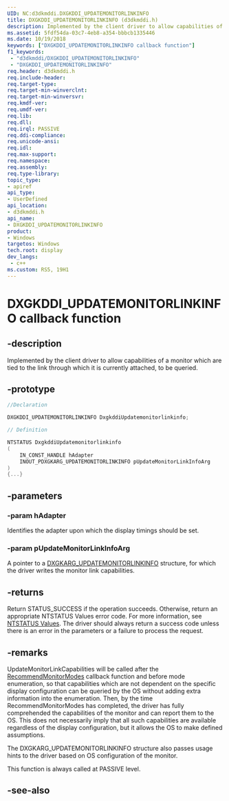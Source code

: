 ```yaml
---
UID: NC:d3dkmddi.DXGKDDI_UPDATEMONITORLINKINFO
title: DXGKDDI_UPDATEMONITORLINKINFO (d3dkmddi.h)
description: Implemented by the client driver to allow capabilities of a monitor which are tied to the link through which it is currently attached, to be queried.
ms.assetid: 5fdf54da-03c7-4eb8-a354-bbbcb1335446
ms.date: 10/19/2018
keywords: ["DXGKDDI_UPDATEMONITORLINKINFO callback function"]
f1_keywords:
 - "d3dkmddi/DXGKDDI_UPDATEMONITORLINKINFO"
 - "DXGKDDI_UPDATEMONITORLINKINFO"
req.header: d3dkmddi.h
req.include-header:
req.target-type:
req.target-min-winverclnt:
req.target-min-winversvr:
req.kmdf-ver:
req.umdf-ver:
req.lib:
req.dll:
req.irql: PASSIVE
req.ddi-compliance:
req.unicode-ansi:
req.idl:
req.max-support:
req.namespace:
req.assembly:
req.type-library:
topic_type:
- apiref
api_type:
- UserDefined
api_location:
- d3dkmddi.h
api_name:
- DXGKDDI_UPDATEMONITORLINKINFO
product: 
- Windows
targetos: Windows
tech.root: display
dev_langs:
 - c++
ms.custom: RS5, 19H1
---
```


# DXGKDDI_UPDATEMONITORLINKINFO callback function

## -description

Implemented by the client driver to allow capabilities of a monitor which are tied to the link through which it is currently attached, to be queried.

## -prototype

```cpp
//Declaration

DXGKDDI_UPDATEMONITORLINKINFO DxgkddiUpdatemonitorlinkinfo;

// Definition

NTSTATUS DxgkddiUpdatemonitorlinkinfo
(
	IN_CONST_HANDLE hAdapter
	INOUT_PDXGKARG_UPDATEMONITORLINKINFO pUpdateMonitorLinkInfoArg
)
{...}

```

## -parameters

### -param hAdapter

Identifies the adapter upon which the display timings should be set.

### -param pUpdateMonitorLinkInfoArg

A pointer to a [DXGKARG_UPDATEMONITORLINKINFO](ns-d3dkmddi-_dxgkarg_updatemonitorlinkinfo.md) structure, for which the driver writes the monitor link capabilities.

## -returns

Return STATUS_SUCCESS if the operation succeeds. Otherwise, return an appropriate NTSTATUS Values error code. For more information, see [NTSTATUS Values](https://docs.microsoft.com/windows-hardware/drivers/kernel/ntstatus-values). The driver should always return a success code unless there is an error in the parameters or a failure to process the request.

## -remarks

UpdateMonitorLinkCapabilities will be called after the [RecommendMonitorModes](nc-d3dkmddi-dxgkddi_recommendmonitormodes.md) callback function and before mode enumeration, so that capabilities which are not dependent on the specific display configuration can be queried by the OS without adding extra information into the enumeration. Then, by the time RecommendMonitorModes has completed, the driver has fully comprehended the capabilities of the monitor and can report them to the OS. This does not necessarily imply that all such capabilities are available regardless of the display configuration, but it allows the OS to make defined assumptions.

The DXGKARG_UPDATEMONITORLINKINFO structure also passes usage hints to the driver based on OS configuration of the monitor.

This function is always called at PASSIVE level.



## -see-also
